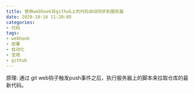 ```yaml
---
title: 使用webhook将github上的代码自动同步到服务器
date: 2020-10-16 11:20:05
categories:
- 代码
tags:
- webhook
- 部署
- 自动化
- 宝塔
- github
---
```


原理: 通过 git web钩子触发push事件之后，执行服务器上的脚本来拉取仓库的最新代码。
<!-- more -->

